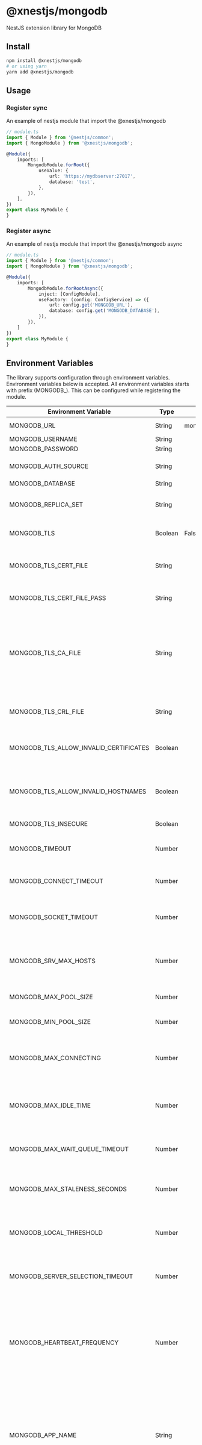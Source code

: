 # @xnestjs/mongodb

NestJS extension library for MongoDB

## Install

```sh
npm install @xnestjs/mongodb
# or using yarn
yarn add @xnestjs/mongodb
```

## Usage

### Register sync

An example of nestjs module that import the @xnestjs/mongodb

```ts
// module.ts
import { Module } from '@nestjs/common';
import { MongoModule } from '@xnestjs/mongodb';

@Module({
    imports: [
        MongodbModule.forRoot({
            useValue: {
                url: 'https://mydbserver:27017',
                database: 'test',
            },
        }),
    ],
})
export class MyModule {
}
```

### Register async

An example of nestjs module that import the @xnestjs/mongodb async

```ts
// module.ts
import { Module } from '@nestjs/common';
import { MongoModule } from '@xnestjs/mongodb';

@Module({
    imports: [
        MongodbModule.forRootAsync({
            inject: [ConfigModule],
            useFactory: (config: ConfigService) => ({
                url: config.get('MONGODB_URL'),
                database: config.get('MONGODB_DATABASE'),
            }),
        }),
    ]
})
export class MyModule {
}
```

## Environment Variables

The library supports configuration through environment variables. Environment variables below is accepted.
All environment variables starts with prefix (MONGODB_). This can be configured while registering the module.

| Environment Variable                   | Type    | Default                   | Description                                                                                                                                                                                                                            |
|----------------------------------------|---------|---------------------------|----------------------------------------------------------------------------------------------------------------------------------------------------------------------------------------------------------------------------------------|
| MONGODB_URL                            | String  | mongodb://localhost:27017 | URL to MongoDB server                                                                                                                                                                                                                  |
| MONGODB_USERNAME                       | String  |                           | The username for auth                                                                                                                                                                                                                  |
| MONGODB_PASSWORD                       | String  |                           | The password for auth                                                                                                                                                                                                                  |
| MONGODB_AUTH_SOURCE                    | String  |                           | Specify the database name associated with the user’s credentials.                                                                                                                                                                      |
| MONGODB_DATABASE                       | String  |                           | The database name                                                                                                                                                                                                                      |
| MONGODB_REPLICA_SET                    | String  |                           | Specifies the name of the replica set, if the mongod is a member of a replica set.                                                                                                                                                     |
| MONGODB_TLS                            | Boolean | False                     | Enables or disables TLS/SSL for the connection.                                                                                                                                                                                        |
| MONGODB_TLS_CERT_FILE                  | String  |                           | Specifies the location of a local .pem file that contains either the client's TLS/SSL certificate and key.                                                                                                                             |
| MONGODB_TLS_CERT_FILE_PASS             | String  |                           | Specifies the password to de-crypt the tlsCertificateKeyFile.                                                                                                                                                                          |
| MONGODB_TLS_CA_FILE                    | String  |                           | Specifies the location of a local .pem file that contains the root certificate chain from the Certificate Authority. This file is used to validate the certificate presented by the mongod/mongos instance.                            |
| MONGODB_TLS_CRL_FILE                   | String  |                           | Specifies the location of a local CRL .pem file that contains the client revokation list.                                                                                                                                              |
| MONGODB_TLS_ALLOW_INVALID_CERTIFICATES | Boolean |                           | Bypasses validation of the certificates presented by the mongod/mongos instance                                                                                                                                                        |
| MONGODB_TLS_ALLOW_INVALID_HOSTNAMES    | Boolean |                           | Disables hostname validation of the certificate presented by the mongod/mongos instance.                                                                                                                                               |
| MONGODB_TLS_INSECURE                   | Boolean |                           | Disables various certificate validations.                                                                                                                                                                                              |
| MONGODB_TIMEOUT                        | Number  |                           | Specifies the time an operation will run until it throws a timeout error                                                                                                                                                               |
| MONGODB_CONNECT_TIMEOUT                | Number  |                           | The time in milliseconds to attempt a connection before timing out.                                                                                                                                                                    |
| MONGODB_SOCKET_TIMEOUT                 | Number  |                           | The time in milliseconds to attempt a send or receive on a socket before the attempt times out.                                                                                                                                        |
| MONGODB_SRV_MAX_HOSTS                  | Number  |                           | The maximum number of hosts to connect to when using an srv connection string, a setting of `0` means unlimited hosts                                                                                                                  |
| MONGODB_MAX_POOL_SIZE                  | Number  |                           | The maximum number of connections in the connection pool                                                                                                                                                                               |
| MONGODB_MIN_POOL_SIZE                  | Number  |                           | The minimum number of connections in the connection pool.                                                                                                                                                                              |
| MONGODB_MAX_CONNECTING                 | Number  |                           | The maximum number of connections that may be in the process of being established concurrently by the connection pool.                                                                                                                 |
| MONGODB_MAX_IDLE_TIME                  | Number  |                           | The maximum number of milliseconds that a connection can remain idle in the pool before being removed and closed.                                                                                                                      |
| MONGODB_MAX_WAIT_QUEUE_TIMEOUT         | Number  |                           | The maximum time in milliseconds that a thread can wait for a connection to become available.                                                                                                                                          |
| MONGODB_MAX_STALENESS_SECONDS          | Number  |                           | Specifies, in seconds, how stale a secondary can be before the client stops using it for read operations.                                                                                                                              |
| MONGODB_LOCAL_THRESHOLD                | Number  |                           | The size (in milliseconds) of the latency window for selecting among multiple suitable MongoDB instances.                                                                                                                              |
| MONGODB_SERVER_SELECTION_TIMEOUT       | Number  |                           | Specifies how long (in milliseconds) to block for server selection before throwing an exception.                                                                                                                                       |
| MONGODB_HEARTBEAT_FREQUENCY            | Number  |                           | heartbeatFrequencyMS controls when the driver checks the state of the MongoDB deployment. Specify the interval (in milliseconds) between checks, counted from the end of the previous check until the beginning of the next one.       |
| MONGODB_APP_NAME                       | String  |                           | The name of the application that created this MongoClient instance. MongoDB 3.4 and newer will print this value in the server log upon establishing each connection. It is also recorded in the slow query log and profile collections |
| MONGODB_RETRY_READS                    | Boolean |                           | Enables retryable reads.                                                                                                                                                                                                               |
| MONGODB_RETRY_WRITES                   | Boolean |                           | Enable retryable writes.                                                                                                                                                                                                               |
| MONGODB_DIRECT_CONNECTION              | Boolean |                           | Allow a driver to force a Single topology type with a connection string containing one host                                                                                                                                            |
| MONGODB_LOAD_BALANCED                  | Boolean |                           | Instruct the driver it is connecting to a load balancer fronting a mongos like service                                                                                                                                                 |
| MONGODB_NO_DELAY                       | Boolean |                           | TCP Connection no delay                                                                                                                                                                                                                |
| MONGODB_MONITOR_COMMANDS               | Boolean |                           | Enable command monitoring for this client                                                                                                                                                                                              |
| MONGODB_PROXY_HOST                     | String  |                           | Configures a Socks5 proxy host used for creating TCP connections.                                                                                                                                                                      |
| MONGODB_PROXY_PORT                     | String  |                           | Configures a Socks5 proxy port used for creating TCP connections.                                                                                                                                                                      |
| MONGODB_PROXY_USERNAME                 | String  |                           | Configures a Socks5 proxy username when the proxy in proxyHost requires username/password authentication.                                                                                                                              |
| MONGODB_PROXY_PASSWORD                 | String  |                           | Configures a Socks5 proxy password when the proxy in proxyHost requires username/password authentication.                                                                                                                              |
